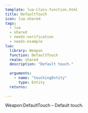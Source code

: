 ```yaml
---
template: lua-class-function.html
title: DefaultTouch
icon: lua-shared
tags:
  - lua
  - shared
  - needs-verification
  - needs-example
lua:
  library: Weapon
  function: DefaultTouch
  realm: shared
  description: "Default touch."
  
  arguments:
    - name: "touchingEntity"
      type: Entity
  returns:
    
---
```


<div class="lua__search__keywords">
Weapon:DefaultTouch &#x2013; Default touch.
</div>
